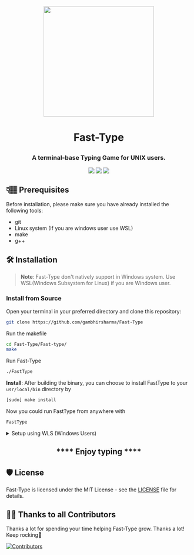 # <p align="center"> <img src="https://user-images.githubusercontent.com/69895353/200911653-203af161-a56b-42ca-b3f8-8d1d6ec62956.png" width="300px"/> </p>

# <p align="center"> Fast-Type 

### <p align="center"> A terminal-base Typing Game for UNIX users.</p>

<p align="center">
  <img src="https://img.shields.io/github/license/gambhirsharma/Fast-Type">
  <img src="https://img.shields.io/github/languages/top/gambhirsharma/Fast-Type">
  <img src="https://img.shields.io/github/languages/code-size/gambhirsharma/Fast-Type">
</p>

## 👇🏽 Prerequisites

Before installation, please make sure you have already installed the following tools:
* git
* Linux system (If you are windows user use WSL)
* make
* g++

## 🛠️ Installation 

> **Note**: Fast-Type don't natively support in Windows system. Use WSL(Windows Subsystem for Linux) if you are Windows user.


### <a name="section-1"> Install from Source </a>
Open your terminal in your preferred directory and clone this repository:

```sh
git clone https://github.com/gambhirsharma/Fast-Type
```

Run the makefile

```sh
cd Fast-Type/Fast-type/
make
```

Run Fast-Type

```sh
./FastType
```

**Install**: After building the binary, you can choose to install FastType to your `usr/local/bin` directory by

```sh
[sudo] make install
```

Now you could run FastType from anywhere with

```sh
FastType
```


<details>
<summary> Setup using WLS (Windows Users) </summary>
<br>

* Download any WSL of you choice. I chose Ubuntu

<img src="https://user-images.githubusercontent.com/69895353/204749851-9cc25f82-bde2-4bcf-9407-a26e07cf2c12.png" width="400px"/>

* Go to Windows Features by typing ``Turn Windows features on or off`` in search bar. Then search for ``Windows Subsystem for linux`` and select it.

<img src="https://user-images.githubusercontent.com/69895353/204751029-531a8036-a24d-4747-ab4d-cdb6a73ff0ab.png" width="600px"/> <img src="https://user-images.githubusercontent.com/69895353/204751058-f7fa67ec-a0ae-4123-a2c2-314fdf0064fe.png" width="400px"/>

* Open WSL and install all dependencies
```
sudo apt install git make g++ libncurses5-dev libncursesw5-dev
```
<!-- if this not work
sudo apt-get install libncurses5-dev libncursesw5-dev 
-->

Now your windows system is redy for building the project. Follow the [Install from Source](#section-1) to build project form source code.


</details>


## <p align="center">**** **Enjoy typing**  ****</p>


## 🛡️ License

Fast-Type is licensed under the MIT License - see the [LICENSE](LICENSE) file for details.


## 💪🏽 Thanks to all Contributors

Thanks a lot for spending your time helping Fast-Type grow. Thanks a lot! Keep rocking🍻

[![Contributors](https://contrib.rocks/image?repo=gambhirsharma/Fast-Type)](https://github.com/gambhirsharma/Fast-Type/graphs/contributors)
